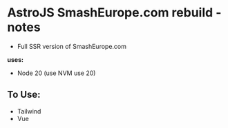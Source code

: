 # AstroJS SmashEurope.com rebuild - notes
- Full SSR version of SmashEurope.com

**uses:**
- Node 20 (use NVM use 20)

## To Use:
- Tailwind
- Vue



